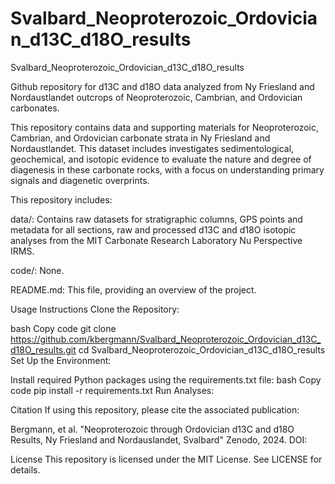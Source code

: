 # Svalbard_Neoproterozoic_Ordovician_d13C_d18O_results
Svalbard_Neoproterozoic_Ordovician_d13C_d18O_results

Github repository for d13C and d18O data analyzed from Ny Friesland and Nordaustlandet outcrops of Neoproterozoic, Cambrian, and Ordovician carbonates.

This repository contains data and supporting materials for Neoproterozoic, Cambrian, and Ordovician carbonate strata in Ny Friesland and Nordaustlandet. This dataset includes investigates sedimentological, geochemical, and isotopic evidence to evaluate the nature and degree of diagenesis in these carbonate rocks, with a focus on understanding primary signals and diagenetic overprints.

This repository includes:

data/: Contains raw datasets for stratigraphic columns, GPS points and metadata for all sections, raw and processed d13C and d18O isotopic analyses from the MIT Carbonate Research Laboratory Nu Perspective IRMS.

code/: None.

README.md: This file, providing an overview of the project.

Usage Instructions Clone the Repository:

bash Copy code git clone https://github.com/kbergmann/Svalbard_Neoproterozoic_Ordovician_d13C_d18O_results.git cd Svalbard_Neoproterozoic_Ordovician_d13C_d18O_results Set Up the Environment:

Install required Python packages using the requirements.txt file: bash Copy code pip install -r requirements.txt Run Analyses:

Citation If using this repository, please cite the associated publication:

Bergmann, et al. "Neoproterozoic through Ordovician d13C and d18O Results, Ny Friesland and Nordauslandet, Svalbard" Zenodo, 2024. DOI: 

License This repository is licensed under the MIT License. See LICENSE for details.
